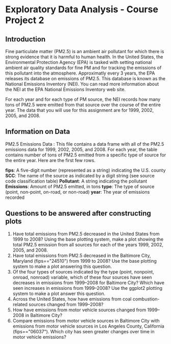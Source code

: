 
# Exploratory Data Analysis - Course Project 2

## Introduction
Fine particulate matter (PM2.5) is an ambient air pollutant for which there is strong evidence that it is harmful to human health. 
In the United States, the Environmental Protection Agency (EPA) is tasked with setting national ambient air quality standards for 
fine PM and for tracking the emissions of this pollutant into the atmosphere. Approximatly every 3 years, the EPA releases its 
database on emissions of PM2.5. This database is known as the National Emissions Inventory (NEI). 
You can read more information about the NEI at the EPA National Emissions Inventory web site.

For each year and for each type of PM source, the NEI records how many tons of PM2.5 were emitted from that source over the 
course of the entire year. The data that you will use for this assignment are for 1999, 2002, 2005, and 2008.

## Information on Data
PM2.5 Emissions Data : This file contains a data frame with 
all of the PM2.5 emissions data for 1999, 2002, 2005, and 2008. For each year, the table contains number of tons of
PM2.5 emitted from a specific type of source for the entire year. Here are the first few rows.

**fips**: A five-digit number (represented as a string) indicating the U.S. county
**SCC**: The name of the source as indicated by a digit string (see source code classification table)
**Pollutant**: A string indicating the pollutant
**Emissions**: Amount of PM2.5 emitted, in tons
**type**: The type of source (point, non-point, on-road, or non-road)
**year**: The year of emissions recorded

## Questions to be answered after constructing plots
1. Have total emissions from PM2.5 decreased in the United States from 1999 to 2008? Using the base plotting system, make a plot showing the total PM2.5 emission from all sources for each of the years 1999, 2002, 2005, and 2008.
2. Have total emissions from PM2.5 decreased in the Baltimore City, 
Maryland (fips=="24510") from 1999 to 2008? Use the base plotting system to make a plot answering this question.
3. Of the four types of sources indicated by the type (point, nonpoint, onroad, nonroad) variable, which of these four sources have seen decreases in emissions from 1999–2008 for Baltimore City? Which have seen increases in emissions from 1999–2008? Use the ggplot2 plotting system to make a plot answer this question.
4. Across the United States, how have emissions from coal combustion-related sources changed from 1999–2008?
5. How have emissions from motor vehicle sources changed from 1999–2008 in Baltimore City?
6. Compare emissions from motor vehicle sources in Baltimore City with emissions from motor vehicle sources in Los Angeles County, California (fips=="06037"). Which city has seen greater changes over time in motor vehicle emissions?


